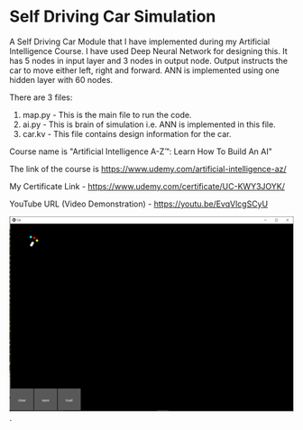 # Self Driving Car Simulation

A Self Driving Car Module that I have implemented during my Artificial Intelligence Course. I have used Deep Neural Network for designing this. It has 5 nodes in input layer and 3 nodes in output node. Output instructs the car to move either left, right and forward. ANN is implemented using one hidden layer with 60 nodes.

There are 3 files:

1. map.py - This is the main file to run the code. 
2. ai.py - This is brain of simulation i.e. ANN is implemented in this file. 
3. car.kv - This file contains design information for the car.

Course name is "Artificial Intelligence A-Z™: Learn How To Build An AI"

The link of the course is https://www.udemy.com/artificial-intelligence-az/

My Certificate Link - https://www.udemy.com/certificate/UC-KWY3JOYK/

YouTube URL (Video Demonstration) -  https://youtu.be/EvqVlcgSCyU

![alt_text](https://github.com/TDP4you/Self-Driving-Car-Module/blob/master/Screenshot_Self_Driving_Car_Modele.png)
.
